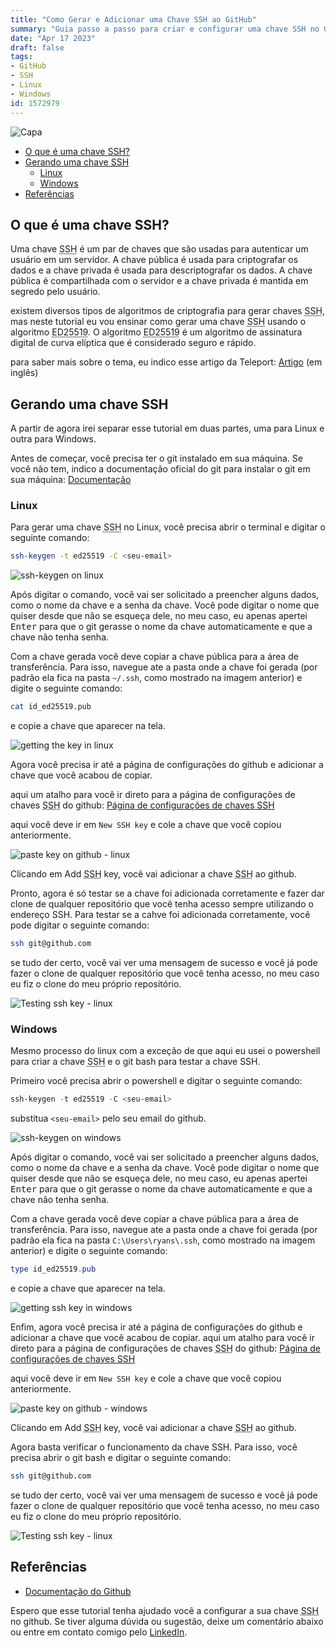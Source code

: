 ```yaml
---
title: "Como Gerar e Adicionar uma Chave SSH ao GitHub"
summary: "Guia passo a passo para criar e configurar uma chave SSH no GitHub usando o algoritmo ED25519, com instruções para Linux e Windows."
date: "Apr 17 2023"
draft: false
tags:
- GitHub
- SSH
- Linux
- Windows
id: 1572979
---
```


![Capa](https://i.imgur.com/9GC9TvD.webp)

- [O que é uma chave SSH?](#o-que-é-uma-chave-ssh)
- [Gerando uma chave SSH](#gerando-uma-chave-ssh)
  - [Linux](#linux)
  - [Windows](#windows)
- [Referências](#referências)

## O que é uma chave SSH?

Uma chave <abbr title="Secure Shell">SSH</abbr> é um par de chaves que são usadas para autenticar um usuário em um servidor. A chave pública é usada para criptografar os dados e a chave privada é usada para descriptografar os dados. A chave pública é compartilhada com o servidor e a chave privada é mantida em segredo pelo usuário.

existem diversos tipos de algoritmos de criptografia para gerar chaves <abbr title="Secure Shell">SSH</abbr>, mas neste tutorial eu vou ensinar como gerar uma chave <abbr title="Secure Shell">SSH</abbr> usando o algoritmo <abbr title="Edwards-curve Digital Signature Algorithm 25519">ED25519</abbr>. O algoritmo <abbr title="Edwards-curve Digital Signature Algorithm 25519">ED25519</abbr> é um algoritmo de assinatura digital de curva elíptica que é considerado seguro e rápido.

para saber mais sobre o tema, eu indico esse artigo da Teleport: [Artigo](https://goteleport.com/blog/comparing-ssh-keys/) (em inglês)

## Gerando uma chave SSH

A partir de agora irei separar esse tutorial em duas partes, uma para Linux e outra para Windows.

Antes de começar, você precisa ter o git instalado em sua máquina. Se você não tem, indico a documentação oficial do git para instalar o git em sua máquina: [Documentação](https://git-scm.com/book/en/v2/Getting-Started-Installing-Git)

### Linux

Para gerar uma chave <abbr title="Secure Shell">SSH</abbr> no Linux, você precisa abrir o terminal e digitar o seguinte comando:

```bash
ssh-keygen -t ed25519 -C <seu-email>
```

![ssh-keygen on linux](https://i.imgur.com/J56UKtq.webp)

Após digitar o comando, você vai ser solicitado a preencher alguns dados, como o nome da chave e a senha da chave. Você pode digitar o nome que quiser desde que não se esqueça dele, no meu caso, eu apenas apertei <kbd>Enter</kbd> para que o git gerasse o nome da chave automaticamente e que a chave não tenha senha.

Com a chave gerada você deve copiar a chave pública para a área de transferência. Para isso, navegue ate a pasta onde a chave foi gerada (por padrão ela fica na pasta `~/.ssh`, como mostrado na imagem anterior) e digite o seguinte comando:

```bash
cat id_ed25519.pub
```

e copie a chave que aparecer na tela.

![getting the key in linux](https://i.imgur.com/nT9OTKx.webp)

Agora você precisa ir até a página de configurações do github e adicionar a chave que você acabou de copiar.

aqui um atalho para você ir direto para a página de configurações de chaves <abbr title="Secure Shell">SSH</abbr> do github: [Página de configurações de chaves SSH](https://github.com/settings/keys)

aqui você deve ir em `New SSH key` e cole a chave que você copiou anteriormente.

![paste key on github - linux](https://i.imgur.com/5L6KrD8.webp)

Clicando em Add <abbr title="Secure Shell">SSH</abbr> key, você vai adicionar a chave <abbr title="Secure Shell">SSH</abbr> ao github.

Pronto, agora é só testar se a chave foi adicionada corretamente e fazer dar clone de qualquer repositório que você tenha acesso sempre utilizando o endereço SSH. Para testar se a cahve foi adicionada corretamente, você pode digitar o seguinte comando:

```bash
ssh git@github.com
```

se tudo der certo, você vai ver uma mensagem de sucesso e você já pode fazer o clone de qualquer repositório que você tenha acesso, no meu caso eu fiz o clone do meu próprio repositório.

![Testing ssh key - linux](https://i.imgur.com/eDKiWUy.webp)

### Windows

Mesmo processo do linux com a exceção de que aqui eu usei o powershell para criar a chave <abbr title="Secure Shell">SSH</abbr> e o git bash para testar a chave SSH.

Primeiro você precisa abrir o powershell e digitar o seguinte comando:

```powershell
ssh-keygen -t ed25519 -C <seu-email>
```

substitua `<seu-email>` pelo seu email do github.

![ssh-keygen on windows](https://i.imgur.com/bCSWptA.webp)

Após digitar o comando, você vai ser solicitado a preencher alguns dados, como o nome da chave e a senha da chave. Você pode digitar o nome que quiser desde que não se esqueça dele, no meu caso, eu apenas apertei <kbd>Enter</kbd> para que o git gerasse o nome da chave automaticamente e que a chave não tenha senha.

Com a chave gerada você deve copiar a chave pública para a área de transferência. Para isso, navegue ate a pasta onde a chave foi gerada (por padrão ela fica na pasta `C:\Users\ryans\.ssh`, como mostrado na imagem anterior) e digite o seguinte comando:

```powershell
type id_ed25519.pub
```

e copie a chave que aparecer na tela.

![getting ssh key in windows](https://i.imgur.com/XdeXkT1.webp)

Enfim, agora você precisa ir até a página de configurações do github e adicionar a chave que você acabou de copiar. aqui um atalho para você ir direto para a página de configurações de chaves <abbr title="Secure Shell">SSH</abbr> do github: [Página de configurações de chaves SSH](https://github.com/settings/keys)

aqui você deve ir em `New SSH key` e cole a chave que você copiou anteriormente.

![paste key on github - windows](https://i.imgur.com/fYitTGb.webp)

Clicando em Add <abbr title="Secure Shell">SSH</abbr> key, você vai adicionar a chave <abbr title="Secure Shell">SSH</abbr> ao github.

Agora basta verificar o funcionamento da chave SSH. Para isso, você precisa abrir o git bash e digitar o seguinte comando:

```bash
ssh git@github.com
```

se tudo der certo, você vai ver uma mensagem de sucesso e você já pode fazer o clone de qualquer repositório que você tenha acesso, no meu caso eu fiz o clone do meu próprio repositório.

![Testing ssh key - linux](https://i.imgur.com/OQaJNyj.webp)

## Referências

- [Documentação do Github](https://docs.github.com/pt/authentication/connecting-to-github-with-ssh)

Espero que esse tutorial tenha ajudado você a configurar a sua chave <abbr title="Secure Shell">SSH</abbr> no github. Se tiver alguma dúvida ou sugestão, deixe um comentário abaixo ou entre em contato comigo pelo [LinkedIn](https://www.linkedin.com/in/ryan25/).
